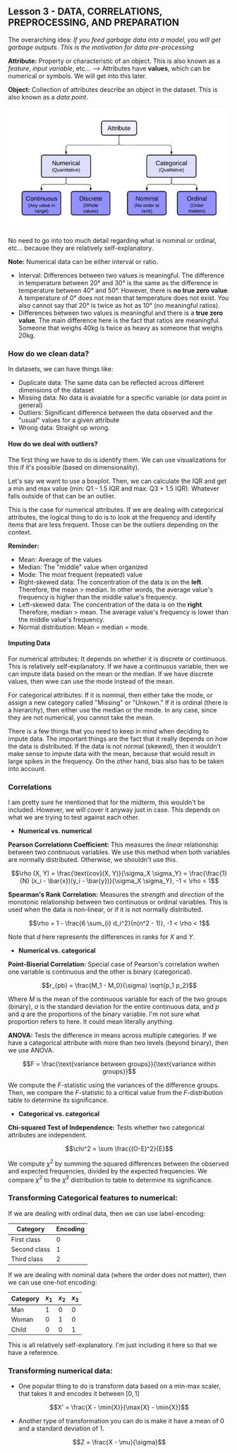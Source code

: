 ## Lesson 3 - DATA, CORRELATIONS, PREPROCESSING, AND PREPARATION
The overarching idea: _If you feed garbage data into a model, you will get garbage outputs. This is the motivation for data pre-processing_

**Attribute:** Property or characteristic of an object. This is also known as a _feature_, _input variable_, etc... --> Attributes have **values**, which can be numerical or symbols. We will get into this later.


**Object:** Collection of attributes describe an object in the dataset. This is also known as a _data point_.

![Attribute Types](https://github.com/DaraVaram/MLR503-Final/blob/main/Figures/Data%20Attributes.png)

No need to go into too much detail regarding what is nominal or ordinal, etc... because they are relatively self-explanatory.

**Note:** Numerical data can be either interval or ratio. 
- Interval: Differences between two values is meaningful. The difference in temperature between 20° and 30° is the same as the difference in temperature between 40° and 50°. However, there is **no true zero value**. A temperature of 0° does not mean that temperature does not exist. You also cannot say that 20° is twice as hot as 10° (no meaningful ratios).
- Differences between two values is meaningful and there is a **true zero value**. The main difference here is the fact that ratios are meaningful. Someone that weighs 40kg is twice as heavy as someone that weighs 20kg.

### How do we clean data?
In datasets, we can have things like: 
- Duplicate data: The same data can be reflected across different dimensions of the dataset
- Missing data: No data is avaiable for a specific variable (or data point in general)
- Outliers: Significant difference between the data observed and the "usual" values for a given attribute
- Wrong data: Straight up wrong.

#### How do we deal with outliers?
The first thing we have to do is identify them. We can use visualizations for this if it's possible (based on dimensionality). 

Let's say we want to use a boxplot. Then, we can calculate the IQR and get a min and max value (min: Q1 - 1.5 IQR and max: Q3 + 1.5 IQR). Whatever falls outside of that can be an outlier.

This is the case for numerical attributes. If we are dealing with categorical attributes, the logical thing to do is to look at the frequency and identify items that are less frequent. Those can be the outliers depending on the context. 

**Reminder:**
- Mean: Average of the values
- Median: The "middle" value when organized
- Mode: The most frequent (repeated) value
- Right-skewed data: The concentration of the data is on the **left**. Therefore, the mean > median. In other words, the average value's frequency is higher than the middle value's frequency.
- Left-skewed data: The concentration of the data is on the **right**. Therefore, median > mean. The average value's frequency is lower than the middle value's frequency.
- Normal distribution: Mean = median = mode.


#### Imputing Data
For numerical attributes: It depends on whether it is discrete or continuous. This is relatively self-explanatory. If we have a continuous variable, then we can impute data based on the mean or the median. If we have discrete values, then wwe can use the mode instead of the mean. 

For categorical attributes: If it is nominal, then either take the mode, or assign a new category called "Missing" or "Unkown." If it is ordinal (there is a hierarchy), then either use the median or the mode. In any case, since they are not numerical, you cannot take the mean. 

There is a few things that you need to keep in mind when deciding to impute data. The important things are the fact that it really depends on how the data is distributed. If the data is not normal (skewed), then it wouldn't make sense to impute data with the mean, because that would result in large spikes in the frequency. On the other hand, bias also has to be taken into account.

### Correlations
I am pretty sure he mentioned that for the midterm, this wouldn't be included. However, we will cover it anyway just in case. This depends on what we are trying to test against each other. 

- **Numerical vs. numerical**

**Pearson Correlationn Coefficient:** This measures the _linear_ relationship between two continuous variables. We use this method when both variables are normally distributed. Otherwise, we shouldn't use this.

$$\rho (X, Y) = \frac{\text{cov}(X, Y)}{\sigma_X \sigma_Y} = \frac{\frac{1}{N} (x_i - \bar{x})(y_i - \bar{y})}{\sigma_X \sigma_Y}, -1 < \rho < 1$$

**Spearman's Rank Correlation:** Measures the _strength_ and _direction_ of the monotonic relationship between two continuous or ordinal variables. This is used when the data is non-linear, or if it is not normally distributed. 

$$\rho = 1 - \frac{6 \sum_{i} d_i^2}{n(n^2 - 1)}, -1 < \rho < 1$$

Note that $d$ here represents the differences in ranks for $X$ and $Y$. 

- **Numerical vs. categorical**

**Point-Biserial Correlation:** Special case of Pearson's correlation wwhen one variable is continuous and the other is binary (categorical).

$$r_{pb} = \frac{M_1 - M_0}{\sigma} \sqrt{p_1 p_2}$$

Where $M$ is the mean of the continuous variable for each of the two groups (binary), $\sigma$ is the standard deviation for the entire continuous data, and $p$ and $q$ are the proportions of the binary variable. I'm not sure what proportion refers to here. It could mean literally anything. 

**ANOVA:** Tests the difference in means across multiple categories. If we have a categorical attribute with more than two levels (beyond binary), then we use ANOVA. 

$$F = \frac{\text{variance between groups}}{\text{variance within groups}}$$

We compute the $F$-statistic using the variances of the difference groups. Then, we compare the $F$-statistic to a critical value from the $F$-distribution table to determine its significance. 

- **Categorical vs. categorical**

**Chi-squared Test of Independence:** Tests whether two categorical attributes are independent. 

$$\chi^2 = \sum \frac{(O-E)^2}{E}$$

We compute $\chi^2$ by summing the squared differences between the observed and expected frequencies, divided by the expected frequencies. We compare $\chi^2$ to the $\chi^2$ distribution to table to determine its significance.

### Transforming Categorical features to numerical: 

If we are dealing with ordinal data, then we can use label-encoding: 

| Category | Encoding |
| ---- | ---- |
| First class | 0 |
| Second class | 1 |
| Third class | 2 |



If we are dealing with nominal data (where the order does not matter), then we can use one-hot encoding: 


| Category | $x_1$ | $x_2$ | $x_3$ |
| -------- | ----- | ----- | ----- |
| Man      |   1   |   0   |   0   |
| Woman    |   0   |   1   |   0   |
| Child    |   0   |   0   |   1   |



This is all relatively self-explanatory. I'm just including it here so that we have a reference.

### Transforming numerical data: 
- One popular thing to do is transform data based on a min-max scaler, that takes it and encodes it between $[0, 1]$

$$X' = \frac{X - \min{X}}{\max{X} - \min{X}}$$

- Another type of transformation you can do is make it have a mean of 0 and a standard deviation of 1.

$$Z = \frac{X - \mu}{\sigma}$$
